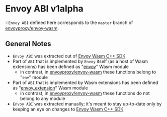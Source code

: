 # Envoy ABI v1alpha

💡`Envoy ABI` defined here corresponds to the `master` branch of [envoyproxy/envoy-wasm](https://github.com/envoyproxy/envoy-wasm).

## General Notes

* `Envoy ABI` was extracted out of [Envoy Wasm C++ SDK](https://github.com/envoyproxy/envoy-wasm/tree/master/api/wasm/cpp)
* Part of `ABI` that is implemented by `Envoy` itself (as a host of Wasm extensions) has been defined as "[envoy](./witx/envoy_host.witx)" Wasm module
  * in contrast, in [envoyproxy/envoy-wasm](https://github.com/envoyproxy/envoy-wasm) these functions belong to "`env`" module
* Part of `ABI` that is implemented by Wasm extensions has been defined as "[envoy_extension](./witx/envoy_host.witx)" Wasm module
  * in contrast, in [envoyproxy/envoy-wasm](https://github.com/envoyproxy/envoy-wasm) these functions do not belong to any module
* `Envoy ABI` was extracted manually; it's meant to stay up-to-date only by keeping an eye on changes to [Envoy Wasm C++ SDK](https://github.com/envoyproxy/envoy-wasm/tree/master/api/wasm/cpp)